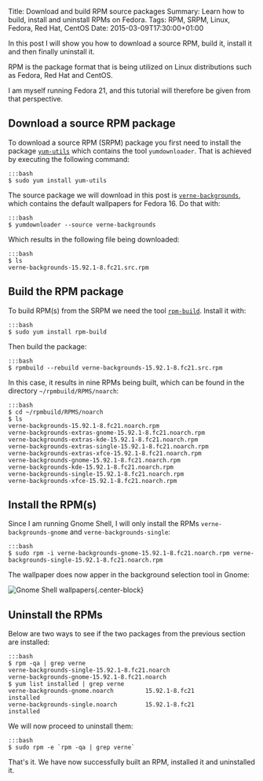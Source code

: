 Title: Download and build RPM source packages
Summary: Learn how to build, install and uninstall RPMs on Fedora.
Tags: RPM, SRPM, Linux, Fedora, Red Hat, CentOS
Date: 2015-03-09T17:30:00+01:00

In this post I will show you how to download a source RPM, build it, install it
and then finally uninstall it.

RPM is the package format that is being utilized on Linux distributions such as
Fedora, Red Hat and CentOS.

I am myself running Fedora 21, and this tutorial will therefore be given from
that perspective.

## Download a source RPM package

To download a source RPM (SRPM) package you first need to install the package
[`yum-utils`](http://linux.die.net/man/1/yum-utils) which contains the tool
`yumdownloader`. That is achieved by executing the following command:

    :::bash
    $ sudo yum install yum-utils

The source package we will download in this post is
[`verne-backgrounds`](https://apps.fedoraproject.org/packages/verne-backgrounds/overview/),
which contains the default wallpapers for Fedora 16. Do that with:

    :::bash
    $ yumdownloader --source verne-backgrounds

Which results in the following file being downloaded:

    :::bash
    $ ls
    verne-backgrounds-15.92.1-8.fc21.src.rpm

## Build the RPM package

To build RPM(s) from the SRPM we need the tool
[`rpm-build`](http://www.rpm.org/max-rpm-snapshot/rpmbuild.8.html). Install it
with:

    :::bash
    $ sudo yum install rpm-build

Then build the package:

    :::bash
    $ rpmbuild --rebuild verne-backgrounds-15.92.1-8.fc21.src.rpm

In this case, it results in nine RPMs being built, which can be found in the
directory `~/rpmbuild/RPMS/noarch`:

    :::bash
    $ cd ~/rpmbuild/RPMS/noarch
    $ ls
    verne-backgrounds-15.92.1-8.fc21.noarch.rpm
    verne-backgrounds-extras-gnome-15.92.1-8.fc21.noarch.rpm
    verne-backgrounds-extras-kde-15.92.1-8.fc21.noarch.rpm
    verne-backgrounds-extras-single-15.92.1-8.fc21.noarch.rpm
    verne-backgrounds-extras-xfce-15.92.1-8.fc21.noarch.rpm
    verne-backgrounds-gnome-15.92.1-8.fc21.noarch.rpm
    verne-backgrounds-kde-15.92.1-8.fc21.noarch.rpm
    verne-backgrounds-single-15.92.1-8.fc21.noarch.rpm
    verne-backgrounds-xfce-15.92.1-8.fc21.noarch.rpm

## Install the RPM(s)

Since I am running Gnome Shell, I will only install the RPMs
`verne-backgrounds-gnome` and `verne-backgrounds-single`:

    :::bash
    $ sudo rpm -i verne-backgrounds-gnome-15.92.1-8.fc21.noarch.rpm verne-backgrounds-single-15.92.1-8.fc21.noarch.rpm

The wallpaper does now apper in the background selection tool in Gnome:

![Gnome Shell wallpapers]({filename}/images/rpm/img1.jpg){.center-block}

## Uninstall the RPMs

Below are two ways to see if the two packages from the previous section are
installed:

    :::bash
    $ rpm -qa | grep verne
    verne-backgrounds-single-15.92.1-8.fc21.noarch
    verne-backgrounds-gnome-15.92.1-8.fc21.noarch
    $ yum list installed | grep verne
    verne-backgrounds-gnome.noarch         15.92.1-8.fc21                  installed
    verne-backgrounds-single.noarch        15.92.1-8.fc21                  installed

We will now proceed to uninstall them:

    :::bash
    $ sudo rpm -e `rpm -qa | grep verne`

That's it. We have now successfully built an RPM, installed it and uninstalled
it.
